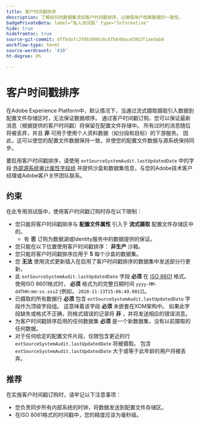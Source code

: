```yaml
---
title: 客户时间戳排序
description: 了解如何向数据集添加客户时间戳排序，以确保用户档案数据的一致性。
badgePrivateBeta: label="私人测试版" type="Informative"
hide: true
hidefromtoc: true
source-git-commit: dffbdafc3f063906c8c8fb648ace59b2f1aedab8
workflow-type: tm+mt
source-wordcount: '410'
ht-degree: 0%

---
```



# 客户时间戳排序

在Adobe Experience Platform中，默认情况下，当通过流式摄取摄取引入数据到配置文件存储区时，无法保证数据顺序。 通过客户时间戳订购，您可以保证最新消息（根据提供的客户时间戳）将保留在配置文件存储中。 所有过时的消息随后将被丢弃，并且 **非** 可用于使用个人资料数据（如分段和目标）的下游服务。 因此，这可以使您的配置文件数据保持一致，并使您的配置文件数据与源系统保持同步。

要启用客户时间戳排序，请使用 `extSourceSystemAudit.lastUpdatedDate` 中的字段 [外部源系统审计属性字段组](https://github.com/adobe/xdm/blob/master/docs/reference/fieldgroups/shared/external-source-system-audit-details.schema.md) 并提供沙盒和数据集信息，与您的Adobe技术客户经理或Adobe客户关怀团队联系。

## 约束

在此专用测试版中，使用客户时间戳订购时存在以下限制：

- 您只能将客户时间戳排序与 **配置文件属性** 引入于 **流式摄取** 配置文件存储区中的。
   - 有 **否** 订购为数据湖或Identity服务中的数据提供的保证。
- 您只能在以下位置使用客户时间戳排序： **非生产** 沙箱。
- 您只能将客户时间戳排序应用于 **5** 每个沙盒的数据集。
- 您 **无法** 使用流式更新插入在启用了客户时间戳排序的数据集中发送部分行更新。
- 此 `extSourceSystemAudit.lastUpdatedDate` 字段 **必须** 在 [ISO 8601](https://www.iso.org/iso-8601-date-and-time-format.html) 格式。 使用ISO 8601格式时， **必须** 格式为的完整日期时间 `yyyy-MM-ddTHH:mm:ss.sssZ` (例如， `2028-11-13T15:06:49.001Z`)。
- 已摄取的所有数据行 **必须** 包含 `extSourceSystemAudit.lastUpdatedDate` 字段作为顶级字段组。 这意味着该字段 **必须** 未嵌套在XDM架构中。 如果此字段缺失或格式不正确，则格式错误的记录将 **非** ，并将发送相应的错误消息。
- 为客户时间戳排序启用的任何数据集 **必须** 是一个新数据集，没有以前摄取的任何数据。
- 对于任何给定的配置文件片段，仅限包含更近的行 `extSourceSystemAudit.lastUpdatedDate` 将被摄取。 包含 `extSourceSystemAudit.lastUpdatedDate` 大于或等于此年龄的用户将被丢弃。

## 推荐

在实施客户时间戳订购时，请牢记以下注意事项：

- 您负责同步所有内部系统的时钟，将数据发送到配置文件存储区。
- 在ISO 8061格式的时间戳中，您的精度应该为毫秒级。

